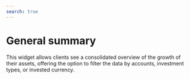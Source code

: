 ```yaml
---
search: true
---
```


# General summary

This widget allows clients see a consolidated overview of the growth of their assets, offering the option to filter the data by accounts, investment types, or invested currency.

<iframe id="widgetFrame" src="https://widgets.modyo.com/inversiones/resumen-general" width="100%" frameBorder="0"  style="visibility:hidden;min-height:972px;overflow:auto;margin-top:20px;"/>

| Feature          | Description                                                                                                                                                                                                                                |
|------------------------|--------------------------------------------------------------------------------------------------------------------------------------------------------------------------------------------------------------------------------------------|
| Consolidated Assets | Shows a consolidated view of the client's total assets at the end of the previous day.  Provides a summary of the client's invested assets, displaying accounts, products and the currency in which the transaction is performed. |
| Monthly Growth      | Presents the initial and final asset total of the selected month, together with the transactions of the month (contributions, withdrawals, changes in assets).                                                                                                   |
| Annual Growth        | Shows a comparison between the equity growth during the current year to date (YTD) and the investment growth during the previous year (from the beginning to the end of the year).                                                      |

<script>

  export default {
    mounted() {

      function setIframeHeightCO(id, ht) {
          var ifrm = document.getElementById(id);
          if(ifrm) {
            ifrm.style.visibility = 'hidden';
            // some IE versions need a bit added or scrollbar appears
            ifrm.style.height = ht + 4 + "px";
            ifrm.style.visibility = 'visible';
          }
      }


      // iframed document sends its height using postMessage
      function handleDocHeightMsg(e) {
          // check origin
          if ( e.origin === 'https://widgets.modyo.com' ) {
              // parse data
              var data = JSON.parse( e.data );

              console.log('data:', data)
              // check data object
              if ( data['docHeight'] ) {
                  setIframeHeightCO( 'widgetFrame', data['docHeight'] );
              } else {
                  setIframeHeightCO( 'widgetFrame', 700 );
              }
          }
      }

      // assign message handler
      if ( window.addEventListener ) {
          window.addEventListener('message', handleDocHeightMsg, false);
      }
    }
  }

</script>
